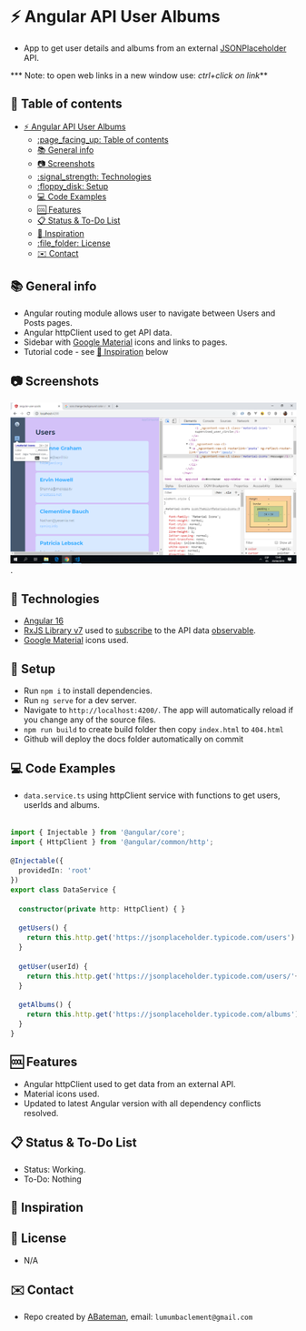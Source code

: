 # :zap: Angular API User Albums

* App to get user details and albums from an external [JSONPlaceholder](https://jsonplaceholder.typicode.com) API.

*** Note: to open web links in a new window use: _ctrl+click on link_**

## :page_facing_up: Table of contents

- [:zap: Angular API User Albums](#zap-angular-api-user-albums)
  - [:page\_facing\_up: Table of contents](#page_facing_up-table-of-contents)
  - [:books: General info](#books-general-info)
  - [:camera: Screenshots](#camera-screenshots)
  - [:signal\_strength: Technologies](#signal_strength-technologies)
  - [:floppy\_disk: Setup](#floppy_disk-setup)
  - [:computer: Code Examples](#computer-code-examples)
  - [:cool: Features](#cool-features)
  - [:clipboard: Status \& To-Do List](#clipboard-status--to-do-list)
  - [:clap: Inspiration](#clap-inspiration)
  - [:file\_folder: License](#file_folder-license)
  - [:envelope: Contact](#envelope-contact)

## :books: General info

* Angular routing module allows user to navigate between Users and Posts pages.
* Angular httpClient used to get API data.
* Sidebar with [Google Material](https://material.io/) icons and links to pages.
* Tutorial code - see [:clap: Inspiration](#clap-inspiration) below

## :camera: Screenshots

![Example screenshot](./img/users.png).

## :signal_strength: Technologies

* [Angular 16](https://angular.io/)
* [RxJS Library v7](https://angular.io/guide/rx-library) used to [subscribe](http://reactivex.io/documentation/operators/subscribe.html) to the API data [observable](http://reactivex.io/documentation/observable.html).
* [Google Material](https://material.io/) icons used.

## :floppy_disk: Setup

* Run `npm i` to install dependencies.
* Run `ng serve` for a dev server.
* Navigate to `http://localhost:4200/`. The app will automatically reload if you change any of the source files.
* `npm run build` to create build folder then copy `index.html` to `404.html`
* Github will deploy the docs folder automatically on commit

## :computer: Code Examples

* `data.service.ts` using httpClient service with functions to get users, userIds and albums.

```typescript

import { Injectable } from '@angular/core';
import { HttpClient } from '@angular/common/http';

@Injectable({
  providedIn: 'root'
})
export class DataService {

  constructor(private http: HttpClient) { }

  getUsers() {
    return this.http.get('https://jsonplaceholder.typicode.com/users')
  }

  getUser(userId) {
    return this.http.get('https://jsonplaceholder.typicode.com/users/'+userId)
  }

  getAlbums() {
    return this.http.get('https://jsonplaceholder.typicode.com/albums')
  }
}

```

## :cool: Features

* Angular httpClient used to get data from an external API.
* Material icons used.
* Updated to latest Angular version with all dependency conflicts resolved.

## :clipboard: Status & To-Do List

* Status: Working.
* To-Do: Nothing

## :clap: Inspiration

## :file_folder: License

* N/A

## :envelope: Contact

* Repo created by [ABateman](https://github.com/clemo97), email: `lumumbaclement@gmail.com`
